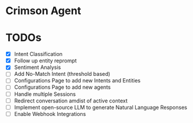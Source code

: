 # Crimson Agent
# TODOs
- [X] Intent Classification
- [x] Follow up entity reprompt
- [X] Sentiment Analysis
- [ ] Add No-Match Intent (threshold based)
- [ ] Configurations Page to add new Intents and Entities
- [ ] Configurations Page to add new agents
- [ ] Handle multiple Sessions
- [ ] Redirect conversation amdist of active context
- [ ] Implement open-source LLM to generate Natural Language Responses
- [ ] Enable Webhook Integrations
